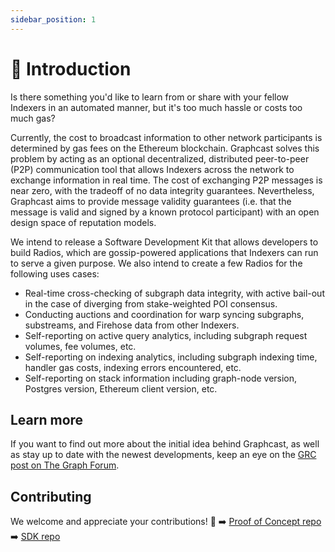 ```yaml
---
sidebar_position: 1
---
```


# 👋 Introduction

Is there something you'd like to learn from or share with your fellow Indexers in an automated manner, but it's too much hassle or costs too much gas?

Currently, the cost to broadcast information to other network participants is determined by gas fees on the Ethereum blockchain. Graphcast solves this problem by acting as an optional decentralized, distributed peer-to-peer (P2P) communication tool that allows Indexers across the network to exchange information in real time. The cost of exchanging P2P messages is near zero, with the tradeoff of no data integrity guarantees. Nevertheless, Graphcast aims to provide message validity guarantees (i.e. that the message is valid and signed by a known protocol participant) with an open design space of reputation models.

We intend to release a Software Development Kit that allows developers to build Radios, which are gossip-powered applications that Indexers can run to serve a given purpose. We also intend to create a few Radios for the following uses cases:

- Real-time cross-checking of subgraph data integrity, with active bail-out in the case of diverging from stake-weighted POI consensus.
- Conducting auctions and coordination for warp syncing subgraphs, substreams, and Firehose data from other Indexers.
- Self-reporting on active query analytics, including subgraph request volumes, fee volumes, etc.
- Self-reporting on indexing analytics, including subgraph indexing time, handler gas costs, indexing errors encountered, etc.
- Self-reporting on stack information including graph-node version, Postgres version, Ethereum client version, etc.

## Learn more

If you want to find out more about the initial idea behind Graphcast, as well as stay up to date with the newest developments, keep an eye on the [GRC post on The Graph Forum](https://forum.thegraph.com/t/grc-001-graphcast-a-gossip-network-for-indexers/3544).

## Contributing

We welcome and appreciate your contributions! 🤝 
➡️ [Proof of Concept repo](https://github.com/graphops/graphcast-poc)
➡️ [SDK repo](https://github.com/graphops/graphcast-sdk)
